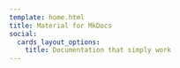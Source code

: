 ```yaml
---
template: home.html
title: Material for MkDocs
social:
  cards_layout_options:
    title: Documentation that simply work
---
```

